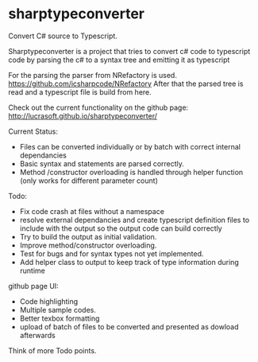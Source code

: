 sharptypeconverter
==================

Convert C# source to Typescript.

Sharptypeconverter is a project that tries to convert c# code to typescript code by parsing the c# to a syntax tree and emitting it as typescript

For the parsing the parser from NRefactory is used.  https://github.com/icsharpcode/NRefactory 
After that the parsed tree is read and a typescript file is build from here.

Check out the current functionality on the github page: http://lucrasoft.github.io/sharptypeconverter/ 

Current Status: 

 - Files can be converted individually or by batch with correct internal dependancies
 - Basic syntax and statements are parsed correctly.
 - Method /constructor overloading is handled through helper function (only works for different parameter count)

Todo:

 - Fix code crash at files without a namespace
 - resolve external dependancies and create typescript definition files to include with the output so the output code can build correctly
 - Try to build the output as initial validation.
 - Improve method/constructor overloading.
 - Test for bugs and for syntax types not yet implemented. 
 - Add helper class to output to keep track of type information during runtime

github page UI:

 - Code highlighting
 - Multiple sample codes.
 - Better texbox formatting
 - upload of batch of files to be converted and presented as dowload afterwards 
 
Think of more Todo points.







